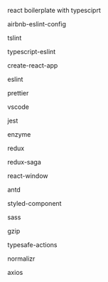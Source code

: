 react boilerplate with typesciprt

airbnb-eslint-config

tslint

typescript-eslint

create-react-app

eslint

prettier

vscode

jest

enzyme

redux

redux-saga

react-window

antd

styled-component

sass

gzip

typesafe-actions

normalizr

axios